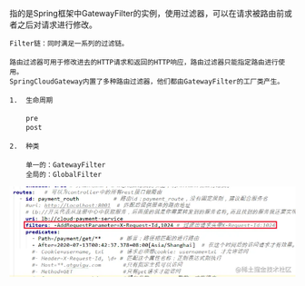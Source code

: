 指的是Spring框架中GatewayFilter的实例，使用过滤器，可以在请求被路由前或者之后对请求进行修改。

    Filter链：同时满足一系列的过滤链。
    
    路由过滤器可用于修改进去的HTTP请求和返回的HTTP响应，路由过滤器只能指定路由进行使用。
    SpringCloudGateway内置了多种路由过滤器，他们都由GatewayFilter的工厂类产生。
    
    1.  生命周期
    
        pre
        post
        
    2.  种类
    
        单一的：GatewayFilter
        全局的：GlobalFilter


![img.png](img/filterDemo.png)

